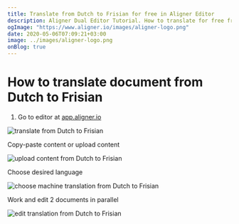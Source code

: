 ```yaml
---
title: Translate from Dutch to Frisian for free in Aligner Editor
description: Aligner Dual Editor Tutorial. How to translate for free from Dutch to Frisian. Aligner is multilingual document management platform. 
ogImage: "https://www.aligner.io/images/aligner-logo.png"
date: 2020-05-06T07:09:21+03:00
image: ../images/aligner-logo.png
onBlog: true
---
```


# How to translate document from Dutch to Frisian

1. Go to editor at [app.aligner.io](https://app.aligner.io "Aligner App web page")

![translate from Dutch to Frisian](../aligner-blank-editor.png "translate from Dutch to Frisian")

Copy-paste content or upload content

![upload content from Dutch to Frisian](../aligner-uploaded-document.png "upload content from Dutch to Frisian")

Choose desired language

![choose machine translation from Dutch to Frisian](../aligner-language-dropdown.png "choose machine translation from Dutch to Frisian")

Work and edit 2 documents in parallel

![edit translation from Dutch to Frisian](../aligner-double-sitded-editor.png "edit translation from Dutch to Frisian")

